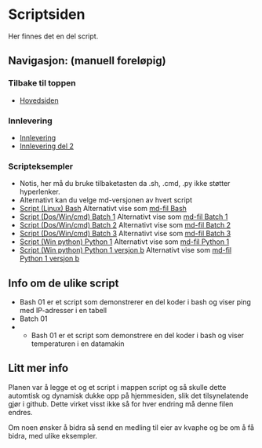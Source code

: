 # Scriptsiden
Her finnes det en del script.

## Navigasjon: (manuell foreløpig)
### Tilbake til toppen
- [Hovedsiden](../README.md)
### Innlevering
- [Innlevering](../innlevering/innlevering001.md)
- [Innlevering del 2](../innlevering/innlevering002_lite_tekst_noe_kode.md)
### Scripteksempler
- Notis, her må du bruke tilbaketasten da .sh, .cmd, .py ikke støtter hyperlenker.
- Alternativt kan du velge md-versjonen av hvert script
- [Script (Linux) Bash](./bash01.sh) Alternativt vise som [md-fil Bash](./bash01_sh.md) 
- [Script (Dos/Win/cmd) Batch 1](./batch01.cmd) Alternativt vise som [md-fil Batch 1](./batch01_cmd.md) 
- [Script (Dos/Win/cmd) Batch 2](./batch02.cmd) Alternativt vise som [md-fil Batch 2](./batch02_cmd.md)
- [Script (Dos/Win/cmd) Batch 3](./batch03.cmd) Alternativt vise som [md-fil Batch 3](./batch03_cmd.md)
- [Script (Win python) Python 1](./python01.py) Alternativt vise som [md-fil Python 1](./python01_py.md)
- [Script (Win python) Python 1 versjon b](./python01b.py) Alternativt vise som [md-fil Python 1 versjon b](./python01b_py.md)
<!-- 
- [Script (Linux python) Python 2](./python02.py) NB ikke klar enda 
- [Script (OS uavhengig python) Python 3](./python03.py) NB ikke klar enda 
-->
## Info om de ulike script
* Bash 01 er et script som demonstrerer en del koder i bash og viser ping med IP-adresser i en tabell
* Batch 01 
* * Bash 01 er et script som demonstrere en del koder i bash og viser temperaturen i en datamakin


## Litt mer info
Planen var å legge et og et script i mappen script og så skulle dette automtisk og dynamisk dukke opp på hjemmesiden, slik det 
tilsynelatende gjør i github. Dette virket visst ikke så for hver endring må denne filen endres.

Om noen ønsker å bidra så send en medling til eier av kvaphe og be om å få bidra, med ulike eksempler.  

